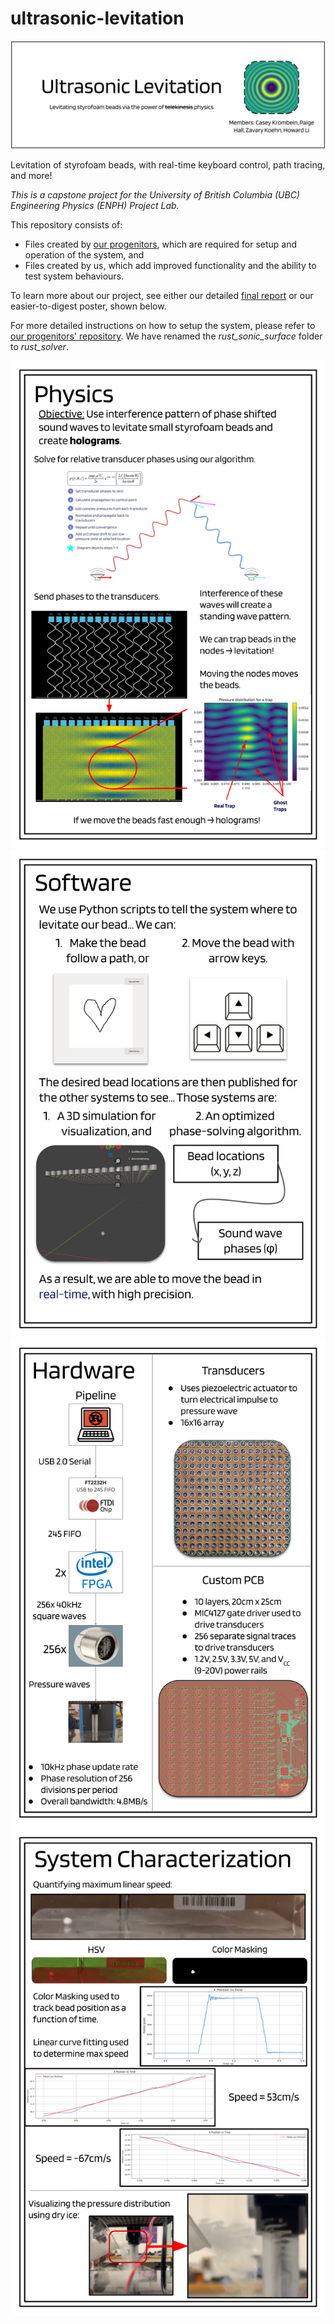 # ultrasonic-levitation

![Project Banner](/img/banner.png)

Levitation of styrofoam beads, with real-time keyboard control, path tracing, and more!

*This is a capstone project for the University of British Columbia (UBC) Engineering Physics (ENPH) Project Lab.*

This repository consists of:
* Files created by [our progenitors](https://github.com/ultrasonic-homies/ultrasonic-holography/tree/main), which are required for setup and operation of the system, and
* Files created by us, which add improved functionality and the ability to test system behaviours.

To learn more about our project, see either our detailed [final report](final-report.pdf) or our easier-to-digest poster, shown below.

For more detailed instructions on how to setup the system, please refer to [our progenitors' repository](https://github.com/ultrasonic-homies/ultrasonic-holography/tree/main). We have renamed the *rust_sonic_surface* folder to *rust_solver*.

![Poster - Physics](/img/poster_1.png)
![Poster - Software](/img/poster_2.png)
![Poster - Hardware](/img/poster_3.png)
![Poster - System Characterization](/img/poster_4.png)